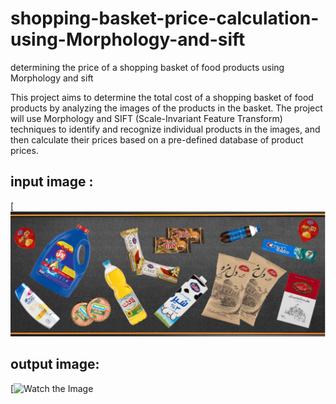 # shopping-basket-price-calculation-using-Morphology-and-sift
determining the price of a shopping basket of food products using Morphology and sift

This project aims to determine the total cost of a shopping basket of food products by analyzing the images of the products in the basket. The project will use Morphology and SIFT (Scale-Invariant Feature Transform) techniques to identify and recognize individual products in the images, and then calculate their prices based on a pre-defined database of product prices.


## input image :
[![Watch the Image](./input.jpg)

## output image:
[![Watch the Image](./outputs/output.png)

